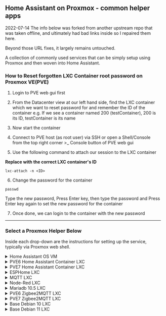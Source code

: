 ## Home Assistant on Proxmox - common helper apps

2022-07-14 The info below was forked from another upstream repo that was taken offline, and ultimately had bad links inside so I repaired them here.

Beyond those URL fixes, it largely remains untouched.

A collection of commonly used services that can be simply setup using Proxmox and then woven into Home Assistant.

### How to Reset forgotten LXC Container root password on Proxmox VE(PVE)

1. Login to PVE web gui first

2. From the Datacenter view at our left hand side, find the LXC container which we want to reset password for and remember the ID of the container e.g. If we see a container named 200 (testContainer), 200 is its ID, testContainer is its name

3. Now start the container

4. Connect to PVE host (as root user) via SSH or open a Shell/Console from the top right corner >_ Console button of PVE web gui

5. Use the following command to attach our session to the LXC container

**Replace <ID> with the correct LXC container's ID**

`lxc-attach -n <ID>`


6. Change the password for the container

`passwd`
 
Type the new password, Press Enter key, then type the password and Press Enter key again to set the new password for the container

7. Once done, we can login to the container with the new password



---

### Select a Proxmox Helper Below

Inside each drop-down are the instructions for setting up the service, typically via Proxmox web shell.

<details>
<summary>Home Assistant OS VM</summary>
 
<h1 align="center" id="heading"> Proxmox VM with Home Assistant OS </h1>

To create a new Proxmox VM with the latest version of Home Assistant OS, run the following from Proxmox web shell

```
bash -c "$(wget -qLO - https://raw.githubusercontent.com/simeonpashley/Proxmox/main/haos_vm.sh)"
```

### <h3 align="center" id="heading">:zap: Default Settings: 4GB RAM - 32GB Storage - 2vCPU :zap:</h3>

After the script completes, If you're dissatisfied with the default settings, click on the VM, then on the **_Hardware_** tab and change the **_Memory_** and **_Processors_** settings to what you desire. Once all changes have been made, **_Start_** the VM.

</details>

</details>

<details>
<summary>PVE6 Home Assistant Container LXC</summary>

<h1 align="center" id="heading"> Proxmox 6 Home Assistant LXC Container </h1>

To create a new Proxmox 6 Home Assistant Container, run the following from Proxmox web shell.

```
bash -c "$(wget -qLO - https://raw.githubusercontent.com/simeonpashley/Proxmox/main/pve6_ha_container.sh)"
```

<h3 align="center" id="heading">:zap: Default Settings:  4GB RAM - 16GB Storage - 2vCPU :zap:</h3>
 
After the script completes, If you're dissatisfied with the default settings, click on the LXC, then on the **_Resources_** tab and change the **_Memory_** and **_Cores_** settings to what you desire. Changes are immediate.

For Home Assistant interface http:// (LXC IP) :8123

For Portainer interface http:// (LXC IP) :9000

Path to HA configuration.yaml

```
/var/lib/docker/volumes/hass_config/_data
```

</details>

</details>

<details>
<summary>PVE7 Home Assistant Container LXC</summary>

<h1 align="center" id="heading"> Proxmox 7 Home Assistant LXC Container </h1>

To create a new Proxmox 7 Home Assistant Container, run the following from Proxmox web shell.

```
bash -c "$(wget -qLO - https://raw.githubusercontent.com/simeonpashley/Proxmox/main/pve7_ha_container.sh)"
```

<h3 align="center" id="heading">:zap: Default Settings:  4GB RAM - 16GB Storage - 2vCPU :zap:</h3>
 
After the script completes, If you're dissatisfied with the default settings, click on the LXC, then on the **_Resources_** tab and change the **_Memory_** and **_Cores_** settings to what you desire. Changes are immediate.

For Home Assistant interface http:// (LXC IP) :8123

For Portainer interface http:// (LXC IP) :9000

Path to HA configuration.yaml

```
/var/lib/docker/volumes/hass_config/_data
```

</details>

</details>

<details>
<summary>ESPHome LXC</summary>

<h1 align="center" id="heading"> Proxmox ESPHome LXC Container </h1>

To create a new Proxmox ESPHome LXC Container, run the following from Proxmox web shell.

```
bash -c "$(wget -qLO - https://raw.githubusercontent.com/simeonpashley/Proxmox/main/esphome_container.sh)"
```

<h3 align="center" id="heading">:zap: Default Settings:  1GB RAM - 4GB Storage - 2vCPU :zap:</h3>
 
</details>

</details>

<details>
<summary>MQTT LXC</summary>

<h1 align="center" id="heading"> Proxmox MQTT LXC Container </h1>

To create a new Proxmox MQTT LXC Container, run the following in the Proxmox web shell.

```
bash -c "$(wget -qLO - https://raw.githubusercontent.com/simeonpashley/Proxmox/main/mqtt_container.sh)"
```

<h3 align="center" id="heading">:zap: Default Settings:  512MiB RAM - 2GB Storage - 1vCPU :zap:</h3>
 
Mosquitto comes with a password file generating utility called mosquitto_passwd.
```
sudo mosquitto_passwd -c /etc/mosquitto/passwd <usr>
```
Password: < password >

Create a configuration file for Mosquitto pointing to the password file we have just created.

```
sudo nano /etc/mosquitto/conf.d/default.conf
```

This will open an empty file. Paste the following into it.

```
allow_anonymous false
persistence true
password_file /etc/mosquitto/passwd
listener 1883
```

Save and exit the text editor with "Ctrl+O", "Enter" and "Ctrl+X".

Now restart Mosquitto server.

```
sudo systemctl restart mosquitto
```

</details>

</details>

<details>
<summary>Node-Red LXC</summary>

<h1 align="center" id="heading"> Proxmox Node-Red LXC Container </h1>

To create a new Proxmox Node-RED LXC Container, run the following in the Proxmox web shell.

```
bash -c "$(wget -qLO - https://raw.githubusercontent.com/simeonpashley/Proxmox/main/node-red_container.sh)"
```

<h3 align="center" id="heading">:zap: Default Settings:  1GB RAM - 4GB Storage - 1vCPU :zap:</h3>
 
</details>

 </details>

<details>
<summary>Mariadb 10.5 LXC</summary>

<h1 align="center" id="heading"> Proxmox Mariadb 10.5 LXC Container </h1>

To create a new Proxmox Mariadb LXC Container, run the following in the Proxmox web shell.

```
bash -c "$(wget -qLO - https://raw.githubusercontent.com/simeonpashley/Proxmox/main/mariadb_container.sh)"
```

<h3 align="center" id="heading">:zap: Default Settings:  1GB RAM - 4GB Storage - 1vCPU :zap:</h3>
 
To enable MariaDB to listen to remote connections, you need to edit your defaults file. To do this, open the console in your MariaDB lxc:
```
nano /etc/mysql/my.cnf
```
Un-comment `port =3306`
Save and exit the editor with "Ctrl+O", "Enter" and "Ctrl+X".

```
nano /etc/mysql/mariadb.conf.d/50-server.cnf
```

Comment `bind-address = 127.0.0.1`
Save and exit the editor with "Ctrl+O", "Enter" and "Ctrl+X".

For new MariaDB installations, the next step is to run the included security script. This script changes some of the less secure default options. We will use it to block remote root logins and to remove unused database users.

Run the security script:

```
sudo mysql_secure_installation
```

Enter current password for root (enter for none): enter

Switch to unix_socket authentication [Y/n] y

Change the root password? [Y/n] n

Remove anonymous users? [Y/n] y

Disallow root login remotely? [Y/n] y

Remove test database and access to it? [Y/n] y

Reload privilege tables now? [Y/n] y

We will create a new account called admin with the same capabilities as the root account, but configured for password authentication.

```
sudo mysql
```

Prompt will change to `MariaDB [(none)]>`

Create a new local admin (Change the username and password to match your preferences)

```
CREATE USER 'admin'@'localhost' IDENTIFIED BY 'password';
```

Give local admin root privileges (Change the username and password to match above)

```
GRANT ALL ON *.* TO 'admin'@'localhost' IDENTIFIED BY 'password' WITH GRANT OPTION;
```

Now, we'll give the user admin root privileges and password-based access that can connect from anywhere on my local area network (LAN), which has addresses in the subnet 192.168.100.0/24. This is an improvement because opening a MariaDB server up to the Internet and granting access to all hosts is bad practice.. Change the username, password and subnet to match your preferences:

```
GRANT ALL ON *.* TO 'admin'@'192.168.100.%' IDENTIFIED BY 'password' WITH GRANT OPTION;
```

Flush the privileges to ensure that they are saved and available in the current session:

```
FLUSH PRIVILEGES;
```

Following this, exit the MariaDB shell:

```
exit
```

Log in as the new database user you just created:

```
mysql -u admin -p
```

Create a new database:

```
CREATE DATABASE homeassistant;
```

Following this, exit the MariaDB shell:

```
exit
```

:warning: Reboot the lxc

Checking status.

```
sudo systemctl status mariadb
```

Change the recorder: `db_url:` in your HA configuration.yaml

Example: `mysql://admin:password@192.168.100.26:3306/homeassistant?charset=utf8mb4`
 
### Further reading
Take a look at  `HA_Migrate-sqlite-to-mysql.md` for how to migrate existing data over to MariaDB

</details>

</details>

<details>
<summary>PVE6 Zigbee2MQTT LXC</summary>

<h1 align="center" id="heading"> Proxmox PVE6 Zigbee2MQTT LXC Container </h1>

To create a new Proxmox 6 [Zigbee2MQTT](https://www.zigbee2mqtt.io/) LXC Container, run the following from Proxmox web shell.

```
bash -c "$(wget -qLO - https://raw.githubusercontent.com/simeonpashley/Proxmox/main/pve6_zigbee2mqtt_container.sh)"
```

<h3 align="center" id="heading">:zap: Default Settings:  1GB RAM - 4GB Storage - 2vCPU :zap:</h3>
 
Determine the location of your adapter (Run in the zigbee2mqtt console)
```
ls -l /dev/serial/by-id
```
Example Output: ```lrwxrwxrwx 1 root root 13 Jun 19 17:30 usb-1a86_USB_Serial-if00-port0 -> ../../ttyUSB0```

:warning: **Before you can start Zigbee2MQTT you need to edit the [configuration.yaml](https://www.zigbee2mqtt.io/information/configuration.html)**

```
nano /opt/zigbee2mqtt/data/configuration.yaml
```

Example:

```
frontend:
  port: 9442
homeassistant: true
permit_join: false
mqtt:
  base_topic: zigbee2mqtt
  server: 'mqtt://192.168.86.224:1883'
  user: usr
  password: pwd
  keepalive: 60
  reject_unauthorized: true
  version: 4
serial:
  port: /dev/serial/by-id/usb-1a86_USB_Serial-if00-port0
advanced:
  pan_id: GENERATE
  network_key: GENERATE
  channel: 20
```

Zigbee2mqtt can be started after completing the configuration by running

```
sudo systemctl start zigbee2mqtt
```

To start Zigbee2MQTT automatically on boot

```
sudo systemctl enable zigbee2mqtt.service
```

</details>

</details>

<details>
<summary>PVE7 Zigbee2MQTT LXC</summary>

<h1 align="center" id="heading"> Proxmox PVE7 Zigbee2MQTT LXC Container </h1>

To create a new Proxmox 7 [Zigbee2MQTT](https://www.zigbee2mqtt.io/) LXC Container, run the following from Proxmox web shell.

```
bash -c "$(wget -qLO - https://raw.githubusercontent.com/simeonpashley/Proxmox/main/pve7_zigbee2mqtt_container.sh)"
```

<h3 align="center" id="heading">:zap: Default Settings:  1GB RAM - 4GB Storage - 2vCPU :zap:</h3>
 
Determine the location of your adapter (Run in the zigbee2mqtt console)
```
ls -l /dev/serial/by-id
```
Example Output: ```lrwxrwxrwx 1 root root 13 Jun 19 17:30 usb-1a86_USB_Serial-if00-port0 -> ../../ttyUSB0```

:warning: **Before you can start Zigbee2MQTT you need to edit the [configuration.yaml](https://www.zigbee2mqtt.io/information/configuration.html)**

```
nano /opt/zigbee2mqtt/data/configuration.yaml
```

Example:

```
frontend:
  port: 9442
homeassistant: true
permit_join: false
mqtt:
  base_topic: zigbee2mqtt
  server: 'mqtt://192.168.86.224:1883'
  user: usr
  password: pwd
  keepalive: 60
  reject_unauthorized: true
  version: 4
serial:
  port: /dev/serial/by-id/usb-1a86_USB_Serial-if00-port0
advanced:
  pan_id: GENERATE
  network_key: GENERATE
  channel: 20
```

Zigbee2mqtt can be started after completing the configuration by running

```
sudo systemctl start zigbee2mqtt
```

To start Zigbee2MQTT automatically on boot

```
sudo systemctl enable zigbee2mqtt.service
```

</details>

</details>

<details>
<summary>Base Debian 10 LXC</summary>

<h1 align="center" id="heading"> Proxmox Debian 10 LXC Container </h1>

To create a new Proxmox Debian 10 (curl. sudo, auto login) LXC Container, run the following in the Proxmox web shell.

```
bash -c "$(wget -qLO - https://raw.githubusercontent.com/simeonpashley/Proxmox/main/debian10_container.sh)"
```

<h3 align="center" id="heading">:zap: Default Settings:  512MiB RAM - 2GB Storage - 1vCPU :zap:</h3>

After the script completes, If you're dissatisfied with the default settings, click on the LXC, then on the **_Resources_** tab and change the **_Memory_** and **_Cores_** settings to what you desire. Changes are immediate.

</details>

</details>

<details>
<summary>Base Debian 11 LXC</summary>

<h1 align="center" id="heading"> Proxmox Debian 11 LXC Container </h1>

To create a new Proxmox Debian 11 (curl. sudo, auto login) LXC Container, run the following in the Proxmox web shell.

```
bash -c "$(wget -qLO - https://raw.githubusercontent.com/simeonpashley/Proxmox/main/debian11_container.sh)"
```

<h3 align="center" id="heading">:zap: Default Settings:  512MiB RAM - 2GB Storage - 1vCPU :zap:</h3>

After the script completes, If you're dissatisfied with the default settings, click on the LXC, then on the **_Resources_** tab and change the **_Memory_** and **_Cores_** settings to what you desire. Changes are immediate.

</details>
